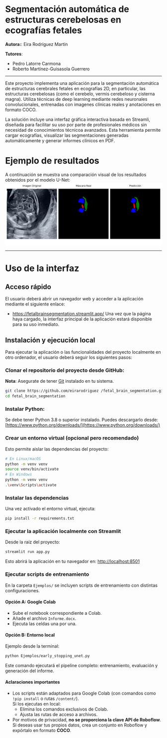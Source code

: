 # Segmentación automática de estructuras cerebelosas en ecografías fetales
**Autora:**: Eira Rodríguez Martín

**Tutores**: 
- Pedro Latorre Carmona
- Roberto Martínez-Guisasola Guerrero
---
Este proyecto implementa una aplicación para la segmentación automática de estructuras cerebrales fetales en ecografías 2D, en particular, las estructuras cerebelosas (como el cerebelo, vermis cerebeloso y cisterna magna). Utiliza técnicas de deep learning mediante redes neuronales convolucionales, entrenadas con imagenes clínicas reales y anotaciones en formato COCO. 

La solución incluye una interfaz gráfica interactiva basada en Streamli, diseñada para facilitar su uso por parte de profesionales médicos sin necesidad de conocimientos técnicoa avanzados. Esta herramienta permite cargar ecografías, visualizar las segmentaciones generadas automáticamente y generar informes clínicos en PDF.

# Ejemplo de resultados
A continuación se muestra una comparación visual de los resultados obtenidos  por el modelo U-Net:
![Resultado U-Net](Memoria_TFG/img/image1_unet.png)

---
# Uso de la interfaz
## Acceso rápido
El usuario deberá abrir un navegador web y acceder a la aplicación mediante el siguiente enlace: 
- https://fetalbrainsegmentation.streamlit.app/
Una vez que la página haya cargado, la interfaz principal de la aplicación estará disponible para su uso inmediato.

## Instalación y ejecución local
Para ejecutar la aplicación o las funcionalidades del proyecto localmente en otro ordenador, el usuario deberá seguir los siguientes pasos:
### Clonar el repositorio del proyecto desde GitHub: 
**Nota**: Asegurate de tener [Git](https://git-scm.com/downloads) instalado en tu sistema.
```bash
git clone https://github.com/eirarodriguez /fetal_brain_segmentation.git
cd fetal_brain_segmentation
```

### Instalar Python:
Se debe tener Python 3.8 o superior instalado. Puedes descargarlo desde:  
[https://www.python.org/downloads/](https://www.python.org/downloads/)

### Crear un entorno virtual (opcional pero recomendado)
Esto permite aislar las dependencias del proyecto:
```bash
# En Linux/macOS
python -m venv venv
source venv/bin/activate
# En Windows
python -m venv venv
.\venv\Scripts\activate
```

### Instalar las dependencias
Una vez activado el entorno virtual, ejecuta:
```bash
pip install -r requirements.txt
```

### Ejecutar la aplicación localmente con Streamlit
Desde la raíz del proyecto:
```bash
streamlit run app.py
```
Esto abrirá la aplicación en tu navegador en: [http://localhost:8501](http://localhost:8501)

### Ejecutar scripts de entrenamiento
En la carpeta `Ejemplos/` se incluyen scripts de entrenamiento con distintas configuraciones.

#### Opción A: Google Colab

- Sube el notebook correspondiente a Colab.
- Añade el archivo `Informe.docx`.
- Ejecuta las celdas una por una.
  
#### Opción B: Entorno local
Ejemplo desde la terminal:
```bash
python Ejemplos/early_stopping_unet.py
```
Este comando ejecutará el pipeline completo: entrenamiento, evaluación y generación del informe.

#### Aclaraciones importantes
- Los scripts están adaptados para Google Colab (con comandos como `!pip install` o rutas `/content/`).  
  Si los ejecutas en local:
  - Elimina los comandos exclusivos de Colab.
  - Ajusta las rutas de acceso a archivos.
- Por motivos de privacidad, **no se proporciona la clave API de Roboflow**.  
  Si deseas usar tus propios datos, crea un conjunto en Roboflow y expórtalo en formato **COCO**.
